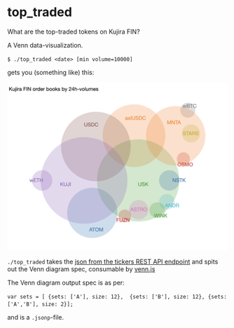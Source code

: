 # top_traded

What are the top-traded tokens on Kujira FIN?

A Venn data-visualization.

`$ ./top_traded <date> [min volume=10000]`

gets you (something like) this:

![sample Venn diagram](imgs/sample-venn.png)

`./top_traded` takes the 
[json from the tickers REST API endpoint](https://api.kujira.app/api/coingecko/tickers)
and spits out the Venn diagram spec, consumable by 
[venn.js](https://github.com/benfred/venn.js)

The Venn diagram output spec is as per:

`var sets = [ {sets: ['A'], size: 12}, 
             {sets: ['B'], size: 12},
             {sets: ['A','B'], size: 2}];`

and is a `.jsonp`-file.
